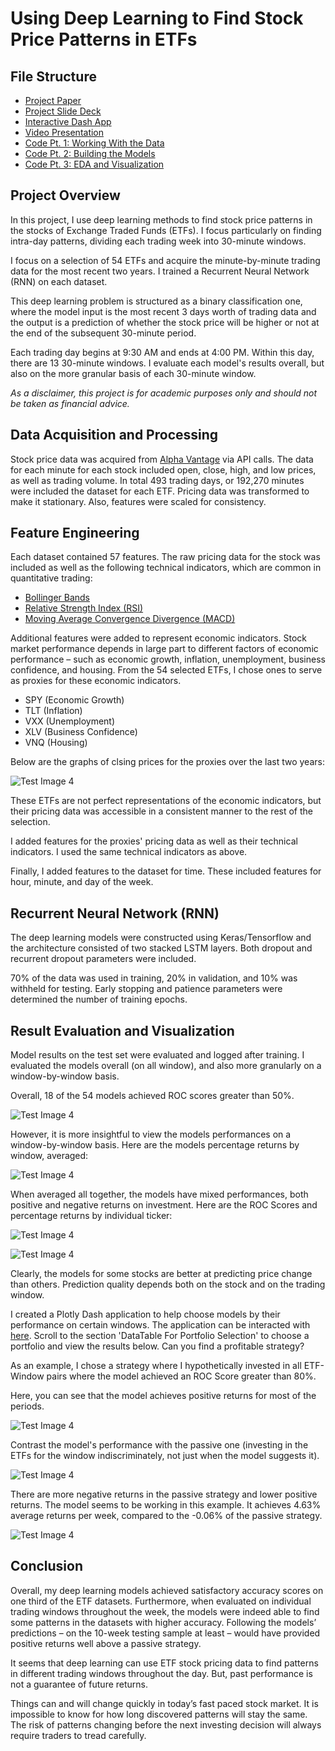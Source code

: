 # Using Deep Learning to Find Stock Price Patterns in ETFs

## File Structure
- [Project Paper](https://github.com/chpr1410/MSDS696-Practicum/blob/main/Project%20Paper.pdf)
- [Project Slide Deck](https://github.com/chpr1410/MSDS696-Practicum/blob/main/Project%20Deck.pptx)
- [Interactive Dash App](http://chpr1410.pythonanywhere.com/)
- [Video Presentation](https://www.youtube.com/watch?v=vN2vqtyfdkA)
- [Code Pt. 1: Working With the Data](https://github.com/chpr1410/MSDS696-Practicum/blob/main/1.%20Data%20Download%2C%20Cleaning%2C%20Feature%20Engineering%2C%20Processing.ipynb)
- [Code Pt. 2: Building the Models](https://github.com/chpr1410/MSDS696-Practicum/blob/main/2.%20Data%20Generator%20and%20Model%20Training.ipynb)
- [Code Pt. 3: EDA and Visualization](https://github.com/chpr1410/MSDS696-Practicum/blob/main/3.%20Exploratory%20Data%20Analysis%20and%20Visualizing%20Some%20Results.ipynb)

## Project Overview

In this project, I use deep learning methods to find stock price patterns in the stocks of Exchange Traded Funds (ETFs).  I focus particularly on finding intra-day patterns, dividing each trading week into 30-minute windows.

I focus on a selection of 54 ETFs and acquire the minute-by-minute trading data for the most recent two years.  I trained a Recurrent Neural Network (RNN) on each dataset.  

This deep learning problem is structured as a binary classification one, where the model input is the most recent 3 days worth of trading data and the output is a prediction of whether the stock price will be higher or not at the end of the subsequent 30-minute period. 

Each trading day begins at 9:30 AM and ends at 4:00 PM.  Within this day, there are 13 30-minute windows.  I evaluate each model's results overall, but also on the more granular basis of each 30-minute window.

*As a disclaimer, this project is for academic purposes only and should not be taken as financial advice.*

## Data Acquisition and Processing

Stock price data was acquired from [Alpha Vantage](https://www.alphavantage.co/) via API calls.  The data for each minute for each stock included open, close, high, and low prices, as well as trading volume.  In total 493 trading days, or 192,270 minutes were included the dataset for each ETF.  Pricing data was transformed to make it stationary. Also, features were scaled for consistency.

## Feature Engineering

Each dataset contained 57 features.  The raw pricing data for the stock was included as well as the following technical indicators, which are common in quantitative trading:

- [Bollinger Bands](https://www.investopedia.com/terms/b/bollingerbands.asp)
- [Relative Strength Index (RSI)](https://www.investopedia.com/terms/r/rsi.asp)
- [Moving Average Convergence Divergence (MACD)](https://www.investopedia.com/terms/m/macd.asp) 

Additional features were added to represent economic indicators.  Stock market performance depends in large part to different factors of economic performance – such as economic growth, inflation, unemployment, business confidence, and housing.  From the 54 selected ETFs, I chose ones to serve as proxies for these economic indicators.   
- SPY (Economic Growth)
- TLT (Inflation)
- VXX (Unemployment)
- XLV (Business Confidence) 
- VNQ (Housing)

Below are the graphs of clsing prices for the proxies over the last two years: 

![Test Image 4](https://github.com/chpr1410/MSDS696-Practicum/blob/main/App/Static/Images/proxy_pricing.jpg)

These ETFs are not perfect representations of the economic indicators, but their pricing data was accessible in a consistent manner to the rest of the selection. 

I added features for the proxies' pricing data as well as their technical indicators.  I used the same technical indicators as above. 

Finally, I added features to the dataset for time.  These included features for  hour, minute, and day of the week.  

## Recurrent Neural Network (RNN)

The deep learning models were constructed using Keras/Tensorflow and the architecture consisted of two stacked LSTM layers.  Both dropout and recurrent dropout parameters were included.  

70% of the data was used in training, 20% in validation, and 10% was withheld for testing. Early stopping and patience parameters were determined the number of training epochs. 

## Result Evaluation and Visualization 

Model results on the test set were evaluated and logged after training.  I evaluated the models overall (on all window), and also more granularly on a window-by-window basis.

Overall, 18 of the 54 models achieved ROC scores greater than 50%.

![Test Image 4](https://github.com/chpr1410/MSDS696-Practicum/blob/main/App/Static/Images/roc_scores_by_ticker.jpg)

However, it is more insightful to view the models performances on a window-by-window basis.  Here are the models percentage returns by window, averaged:

![Test Image 4](https://github.com/chpr1410/MSDS696-Practicum/blob/main/App/Static/Images/all_stocks_return_by_window.jpg)

When averaged all together, the models have mixed performances, both positive and negative returns on investment.  Here are the ROC Scores and percentage returns by individual ticker:

![Test Image 4](https://github.com/chpr1410/MSDS696-Practicum/blob/main/App/Static/Images/roc_scores_by_ticker_by_Window.jpg)

![Test Image 4](https://github.com/chpr1410/MSDS696-Practicum/blob/main/App/Static/Images/model_return_by_window_by_ticker.jpg)

Clearly, the models for some stocks are better at predicting price change than others.  Prediction quality depends both on the stock and on the trading window.

I created a Plotly Dash application to help choose models by their performance on certain windows.  The application can be interacted with [here](http://chpr1410.pythonanywhere.com/).  Scroll to the section 'DataTable For Portfolio Selection' to choose a portfolio and view the results below.  Can you find a profitable strategy?

As an example, I chose a strategy where I hypothetically invested in all ETF-Window pairs where the model achieved an ROC Score greater than 80%.  

Here, you can see that the model achieves positive returns for most of the periods. 

![Test Image 4](https://github.com/chpr1410/MSDS696-Practicum/blob/main/App/Static/Images/80_percent_portfolio_returns.jpg)

Contrast the model's performance with the passive one (investing in the ETFs for  the window indiscriminately, not just when the  model suggests it).

![Test Image 4](https://github.com/chpr1410/MSDS696-Practicum/blob/main/App/Static/Images/80_percent_portfolio_passive.jpg)

There are more negative returns in the passive strategy and lower positive returns.  The model seems to be working in this example.  It achieves 4.63% average returns per week, compared to the -0.06% of the passive strategy.

![Test Image 4](https://github.com/chpr1410/MSDS696-Practicum/blob/main/App/Static/Images/80_percent_portfolio_summary.jpg)

## Conclusion

Overall, my deep learning models achieved satisfactory accuracy scores on one third of the ETF datasets.  Furthermore, when evaluated on individual trading windows throughout the week, the models were indeed able to find some patterns in the datasets with higher accuracy.  Following the models’ predictions – on the 10-week testing sample at least – would have provided positive returns well above a passive strategy.  

It seems that deep learning can use ETF stock pricing data to find patterns in different trading windows throughout the day.  But, past performance is not a guarantee of future returns.  

Things can and will change quickly in today’s fast paced stock market.  It is impossible to know for how long discovered patterns will stay the same.  The risk of patterns changing before the next investing decision will always require traders to tread carefully.
